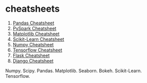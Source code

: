 # cheatsheets

1. [Pandas Cheatsheet](pandas.md)
2. [PySpark Cheatsheet](pyspark.md)
3. [Matplotlib Cheatsheet](matplotlib.md)
4. [Scikit-Learn Cheatsheet](scikit-learn.md)
5. [Numpy Cheatsheet](numpy.md)
6. [Tensorflow Cheatsheet](tensorflow.md)
7. [Flask Cheatsheet](flask.md)
8. [Django Cheatsheet](django.md)


Numpy.
Scipy.
Pandas.
Matplotlib.
Seaborn.
Bokeh.
Scikit-Learn.
Tensorflow.